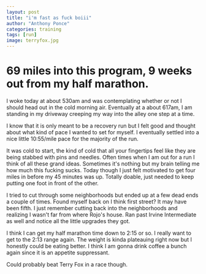 ```yaml
---
layout: post
title: "i'm fast as fuck boiii"
author: "Anthony Ponce"
categories: training
tags: [run]
image: terryfox.jpg
---
```


# 69 miles into this program, 9 weeks out from my half marathon.

I woke today at about 530am and was contemplating whether or not I should head out in the cold morning air. Eventually at a about 617am, I am standing in my driveway creeping my way into the alley one step at a time. 

I know that it is only meant to be a recovery run but I felt good and thought about what kind of pace I wanted to set for myself. I eventually settled into a nice little 10:55/mile pace for the majority of the run. 

It was cold to start, the kind of cold that all your fingertips feel like they are being stabbed with pins and needles. Often times when I am out for a run I think of all these grand ideas. Sometimes it's nothing but my brain telling me how much this fucking sucks. Today though I just felt motivated to get four miles in before my 45 minutes was up. Totally doable, just needed to keep putting one foot in front of the other. 

I tried to cut through some neighborhoods but ended up at a few dead ends a couple of times. Found myself back on I think first street? It may have been fifth. I just remember cutting back into the neighborhoods and realizing I wasn't far from where Rojo's house. Ran past Irvine Intermediate as well and notice all the little upgrades they got. 

I think I can get my half marathon time down to 2:15 or so. I really want to get to the 2:13 range again. The weight is kinda plateauing right now but I honestly could be eating better. I think I am gonna drink coffee a bunch again since it is an appetite suppressant.

Could probably beat Terry Fox in a race though. 
